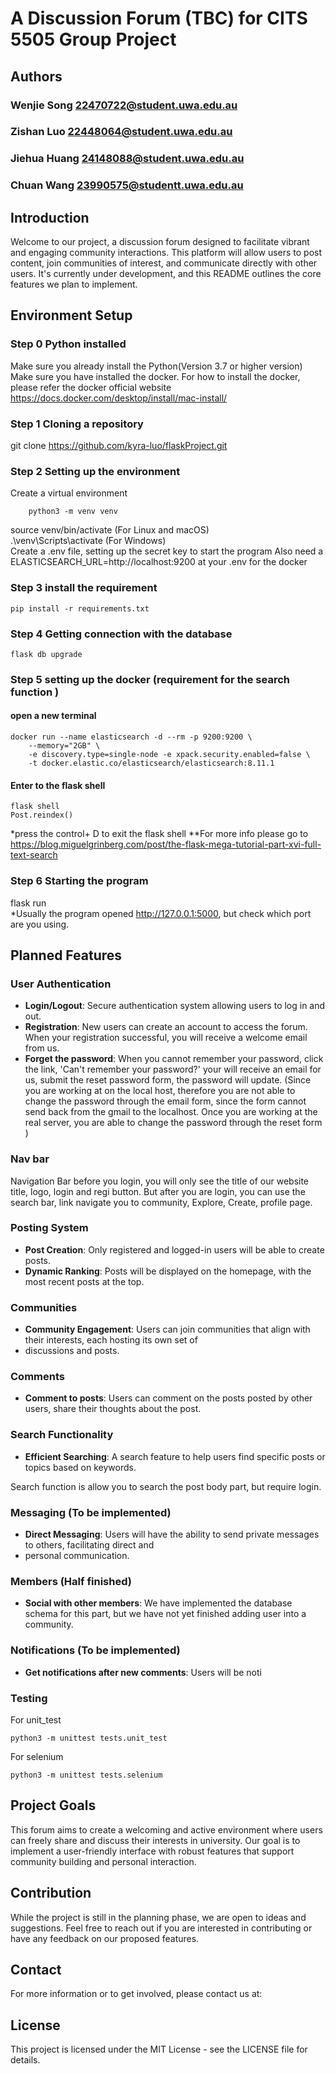 # A Discussion Forum (TBC) for CITS 5505 Group Project 
## Authors
### Wenjie Song 22470722@student.uwa.edu.au
### Zishan Luo 22448064@student.uwa.edu.au
### Jiehua Huang 24148088@student.uwa.edu.au
### Chuan Wang 23990575@studentt.uwa.edu.au

## Introduction

Welcome to our project, a discussion forum designed to facilitate vibrant and engaging community interactions. This platform will allow users to post content, join communities of interest, and communicate directly with other users. It's currently under development, and this README outlines the core features we plan to implement.

## Environment Setup

### Step 0 Python installed 
Make sure you already install the Python(Version 3.7 or higher version)<br>
Make sure you have installed the docker. For how to install the docker, please refer the docker official website
https://docs.docker.com/desktop/install/mac-install/

### Step 1 Cloning a repository
git clone https://github.com/kyra-luo/flaskProject.git<br>

### Step 2 Setting up the environment 
Create a virtual environment<br>

```
    python3 -m venv venv
```

source venv/bin/activate (For Linux and macOS)<br>
.\venv\Scripts\activate  (For Windows)<br>
Create a .env file, setting up the secret key to start the program
Also need a ELASTICSEARCH_URL=http://localhost:9200 at your .env for the docker 
### Step 3 install the requirement 

```
pip install -r requirements.txt
```

### Step 4 Getting connection with the database

```
flask db upgrade
```

### Step 5 setting up the docker (requirement for the search function )

#### open a new terminal

```
docker run --name elasticsearch -d --rm -p 9200:9200 \
    --memory="2GB" \
    -e discovery.type=single-node -e xpack.security.enabled=false \
    -t docker.elastic.co/elasticsearch/elasticsearch:8.11.1
```

#### Enter to the flask shell

```
flask shell
Post.reindex()
```

*press the control+ D to exit the flask shell
**For more info please go to https://blog.miguelgrinberg.com/post/the-flask-mega-tutorial-part-xvi-full-text-search

### Step 6 Starting the program 
flask run <br>
*Usually the program opened http://127.0.0.1:5000, but check which port are you using.


## Planned Features

### User Authentication

- **Login/Logout**: Secure authentication system allowing users to log in and out.
- **Registration**: New users can create an account to access the forum. When your 
registration successful, you will receive a welcome email from us.
- **Forget the password**: When you cannot remember your password, click the link, 'Can't remember your password?'
your will receive an email for us, submit the reset password form, the password will update. (Since you are working at 
on the local host, therefore you are not able to change the password through the email form, since the form cannot send 
back from the gmail to the localhost. Once you are working at the real server, you are able to change the password 
through the reset form  )

### Nav bar 
Navigation Bar before you login, you will only see the title of our website title, logo, login and regi button. 
But after you are login, you can use the search bar, link navigate you to community, Explore, Create, profile page.

### Posting System

- **Post Creation**: Only registered and logged-in users will be able to create posts.
- **Dynamic Ranking**: Posts will be displayed on the homepage, with the most recent posts at the top.

### Communities

- **Community Engagement**: Users can join communities that align with their interests, each hosting its own set of 
- discussions and posts.

### Comments

- **Comment to posts**: Users can comment on the posts posted by other users, share their thoughts about the post.

### Search Functionality

- **Efficient Searching**: A search feature to help users find specific posts or topics based on keywords.<br>

Search function is allow you to search the post body part, but require login.

### Messaging (To be implemented)

- **Direct Messaging**: Users will have the ability to send private messages to others, facilitating direct and 
- personal communication.

### Members (Half finished)

- **Social with other members**: We have implemented the database schema for this part, but we have not yet finished adding user into a community.

### Notifications (To be implemented)

- **Get notifications after new comments**: Users will be noti

### Testing 
For unit_test
```
python3 -m unittest tests.unit_test
```
For selenium
```
python3 -m unittest tests.selenium
```

## Project Goals

This forum aims to create a welcoming and active environment where users can freely share and discuss their interests in university. 
Our goal is to implement a user-friendly interface with robust features that support community building and personal 
interaction.

## Contribution

While the project is still in the planning phase, we are open to ideas and suggestions. Feel free to reach out if you 
are interested in contributing or have any feedback on our proposed features.

## Contact

For more information or to get involved, please contact us at:


## License

This project is licensed under the MIT License - see the LICENSE file for details.

